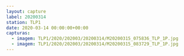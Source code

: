 ```yaml
---
layout: capture
label: 20200314
station: TLP1
date: 2020-03-14 00:00:00+00:00
capturas:
  - imagem: TLP1/2020/202003/20200314/M20200315_075836_TLP_1P.jpg
  - imagem: TLP1/2020/202003/20200314/M20200315_083729_TLP_1P.jpg
---
```

